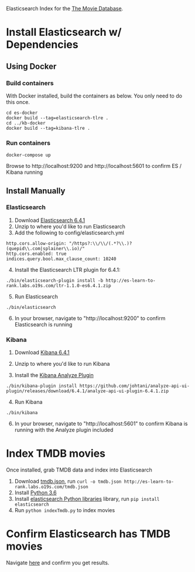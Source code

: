 Elasticsearch Index for the [The Movie Database](http://themoviedb.com).

# Install Elasticsearch w/ Dependencies

## Using Docker

### Build containers

With Docker installed, build the containers as below. You only need to do this once.

```
cd es-docker
docker build --tag=elasticsearch-tlre .
cd ../kb-docker
docker build --tag=kibana-tlre .
```

### Run containers

```
docker-compose up
```

Browse to http://localhost:9200 and http://localhost:5601 to confirm ES / Kibana running



## Install Manually

### Elasticsearch

1. Download [Elasticsearch 6.4.1](https://www.elastic.co/downloads/past-releases/elasticsearch-6-4-1)
2. Unzip to where you'd like to run Elasticsearch
3. Add the following to config/elasticsearch.yml

```
http.cors.allow-origin: "/https?:\\/\\/(.*?\\.)?(quepid\\.com|splainer\\.io)/"
http.cors.enabled: true
indices.query.bool.max_clause_count: 10240
```

4. Install the Elasticsearch LTR plugin for 6.4.1:

```
./bin/elasticsearch-plugin install -b http://es-learn-to-rank.labs.o19s.com/ltr-1.1.0-es6.4.1.zip
```

5. Run Elasticsearch

```
./bin/elasticsearch
```

6. In your browser, navigate to "http://localhost:9200" to confirm Elasticsearch is running

### Kibana

1. Download [Kibana 6.4.1](https://www.elastic.co/downloads/past-releases/kibana-6-4-1)

2. Unzip to where you'd like to run Kibana

3. Install the [Kibana Analyze Plugin](https://github.com/johtani/analyze-api-ui-plugin)

```
./bin/kibana-plugin install https://github.com/johtani/analyze-api-ui-plugin/releases/download/6.4.1/analyze-api-ui-plugin-6.4.1.zip
```

4. Run Kibana

```
./bin/kibana
```

6. In your browser, navigate to "http://localhost:5601" to confirm Kibana is running with the Analyze plugin included

# Index TMDB movies

Once installed, grab TMDB data and index into Elasticsearch

1. Download [tmdb.json](http://es-learn-to-rank.labs.o19s.com/tmdb.json), run `curl -o tmdb.json http://es-learn-to-rank.labs.o19s.com/tmdb.json`
2. Install [Python 3.6](https://www.python.org/downloads/)
3. Install [elasticsearch Python libraries](https://elasticsearch-py.readthedocs.io/en/master/) library, run `pip install elasticsearch`
4. Run `python indexTmdb.py` to index movies

# Confirm Elasticsearch has TMDB movies

Navigate [here](http://localhost:9200/tmdb/_search?q=*) and confirm you get results.
